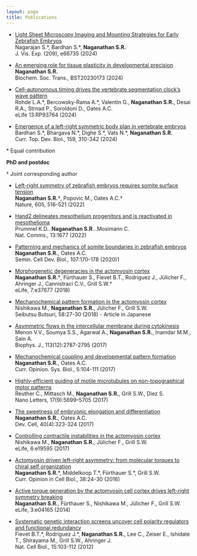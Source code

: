```yaml
---
layout: page
title: Publications
---
```


- <a href="https://app.jove.com/t/66735/light-sheet-microscopy-imaging-mounting-strategies-for-early" target="_blank">Light Sheet Microscopy Imaging and Mounting Strategies for Early Zebrafish Embryos</a><br />
Nagarajan S.\*, Bardhan S.\*, **Naganathan S.R.**\
J. Vis. Exp. (209), e66735 (2024)

- <a href="https://portlandpress.com/biochemsoctrans/article/doi/10.1042/BST20230173/234414" target="_blank">An emerging role for tissue plasticity in developmental precision</a><br />
**Naganathan S.R.**\
Biochem. Soc. Trans., BST20230173 (2024)

- <a href="https://elifesciences.org/reviewed-preprints/93764" target="_blank">Cell-autonomous timing drives the vertebrate segmentation clock’s wave pattern</a><br />
Rohde L.A.\*, Bercowsky-Rama A.\*, Valentin G., **Naganathan S.R.**, Desai R.A., Strnad P., Soroldoni D., Oates A.C.\
eLife 13:RP93764 (2024)

- <a href="https://www.sciencedirect.com/science/article/pii/S0070215324000036" target="_blank">Emergence of a left-right symmetric body plan in vertebrate embryos</a><br />
Bardhan S.\*, Bhargava N.\*, Dighe S.\*, Vats N.\*, **Naganathan S.R.**\
Curr. Top. Dev. Biol., 159, 310-342 (2024)

\* Equal contribution

**PhD and postdoc**

&#8224; Joint corresponding author

- <a href="https://www.nature.com/articles/s41586-022-04646-9" target="_blank">Left-right symmetry of zebrafish embryos requires somite surface tension</a><br />
**Naganathan S.R.**&#8224;, Popovic M., Oates A.C.&#8224;\
Nature, 605, 516-521 (2022)

- <a href="https://www.nature.com/articles/s41467-022-29311-7" target="_blank">Hand2 delineates mesothelium progenitors and is reactivated in mesothelioma</a><br />
Prummel K.D…**Naganathan S.R**…Mosimann C.\
Nat. Comms., 13:1677 (2022)

- <a href="https://www.sciencedirect.com/science/article/pii/S1084952119302460" target="_blank">Patterning and mechanics of somite boundaries in zebrafish embryos</a><br />
**Naganathan S.R.**, Oates A.C.\
Semin. Cell Dev. Biol., 107:170-178 (2020)1

- <a href="https://doi.org/10.7554/eLife.37677" target="_blank">Morphogenetic degeneracies in the actomyosin cortex</a><br />
**Naganathan S.R.**&#8224;, Fürthauer S., Fievet B.T., Rodriguez J., Jülicher F., Ahringer J., Cannistraci C.V., Grill S.W.&#8224;\
eLife, 7:e37677 (2018)

- <a href="https://www.semanticscholar.org/paper/Mechanochemical-Pattern-Formation-in-the-Actomyosin-Nishikawa-Naganathan/297cf8167de8ef168aff8a074a7c06375cb580b4" target="_blank">Mechanochemical pattern formation in the actomyosin cortex</a><br />
Nishikawa M., **Naganathan S.R.**, Jülicher F., Grill S.W.\
Seibutsu Butsuri, 58:27-30 (2018) - Article in Japanese

- <a href="https://www.cell.com/biophysj/fulltext/S0006-3495(17)31125-6" target="_blank">Asymmetric flows in the intercellular membrane during cytokinesis</a><br />
Menon V.V., Soumya S.S., Agarwal A., **Naganathan S.R.**, Inamdar M.M., Sain A.\
Biophys. J., 113(12):2787-2795 (2017)

- <a href="https://www.sciencedirect.com/science/article/abs/pii/S2452310017300999" target="_blank">Mechanochemical coupling and developmental pattern formation</a><br />
**Naganathan S.R.**, Oates A.C.\
Curr. Opinion. Sys. Biol., 5:104-111 (2017)

- <a href="https://pubs.acs.org/doi/10.1021/acs.nanolett.7b02606" target="_blank">Highly-efficient guiding of motile microtubules on non-topographical motor patterns</a><br />
Reuther C., Mittasch M., **Naganathan S.R.**, Grill S.W., Diez S.\
Nano Letters, 17(9):5699–5705 (2017)

- <a href="https://www.sciencedirect.com/science/article/pii/S1534580717300813" target="_blank">The sweetness of embryonic elongation and differentiation</a><br />
**Naganathan S.R.**, Oates A.C. \
Dev. Cell, 40(4):323-324 (2017)

- <a href="https://elifesciences.org/articles/19595" target="_blank">Controlling contractile instabilities in the actomyosin cortex</a><br />
Nishikawa M., **Naganathan S.R.**, Jülicher F., Grill S.W.\
eLife, 6:e19595 (2017)

- <a href="https://www.sciencedirect.com/science/article/pii/S0955067416000053?via%3Dihub" target="_blank">Actomyosin driven left-right asymmetry: from molecular torques to chiral self organization</a><br />
**Naganathan S.R.**\*, Middelkoop T.\*, Fürthauer S.\*, Grill S.W.\
Curr. Opinion in Cell Biol., 38:24-30 (2016)

- <a href="https://elifesciences.org/articles/04165" target="_blank">Active torque generation by the actomyosin cell cortex drives left-right symmetry breaking</a><br />
**Naganathan S.R.**, Fürthauer S., Nishikawa M., Jülicher F., Grill S.W.\
eLife, 3:e04165 (2014)

- <a href="https://www.nature.com/articles/ncb2639" target="_blank">Systematic genetic interaction screens uncover cell polarity regulators and functional redundancy</a><br />
Fievet B.T.\*, Rodriguez J.\*, **Naganathan S.R.**, Lee C., Zeiser E., Ishidate T., Shirayama M., Grill S.W., Ahringer J.\
Nat. Cell Biol., 15:103-112 (2012)
